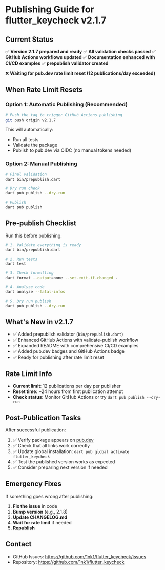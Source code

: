 # Publishing Guide for flutter_keycheck v2.1.7

## Current Status

✅ **Version 2.1.7 prepared and ready**
✅ **All validation checks passed**
✅ **GitHub Actions workflows updated**
✅ **Documentation enhanced with CI/CD examples**
✅ **prepublish validator created**

❌ **Waiting for pub.dev rate limit reset (12 publications/day exceeded)**

## When Rate Limit Resets

### Option 1: Automatic Publishing (Recommended)

```bash
# Push the tag to trigger GitHub Actions publishing
git push origin v2.1.7
```

This will automatically:

- Run all tests
- Validate the package
- Publish to pub.dev via OIDC (no manual tokens needed)

### Option 2: Manual Publishing

```bash
# Final validation
dart bin/prepublish.dart

# Dry run check
dart pub publish --dry-run

# Publish
dart pub publish
```

## Pre-publish Checklist

Run this before publishing:

```bash
# 1. Validate everything is ready
dart bin/prepublish.dart

# 2. Run tests
dart test

# 3. Check formatting
dart format --output=none --set-exit-if-changed .

# 4. Analyze code
dart analyze --fatal-infos

# 5. Dry run publish
dart pub publish --dry-run
```

## What's New in v2.1.7

- ✅ Added prepublish validator (`bin/prepublish.dart`)
- ✅ Enhanced GitHub Actions with validate-publish workflow
- ✅ Expanded README with comprehensive CI/CD examples
- ✅ Added pub.dev badges and GitHub Actions badge
- ✅ Ready for publishing after rate limit reset

## Rate Limit Info

- **Current limit**: 12 publications per day per publisher
- **Reset time**: ~24 hours from first publication attempt
- **Check status**: Monitor GitHub Actions or try `dart pub publish --dry-run`

## Post-Publication Tasks

After successful publication:

1. ✅ Verify package appears on [pub.dev](https://pub.dev/packages/flutter_keycheck)
2. ✅ Check that all links work correctly
3. ✅ Update global installation: `dart pub global activate flutter_keycheck`
4. ✅ Test the published version works as expected
5. ✅ Consider preparing next version if needed

## Emergency Fixes

If something goes wrong after publishing:

1. **Fix the issue** in code
2. **Bump version** (e.g., 2.1.8)
3. **Update CHANGELOG.md**
4. **Wait for rate limit** if needed
5. **Republish**

## Contact

- GitHub Issues: <https://github.com/1nk1/flutter_keycheck/issues>
- Repository: <https://github.com/1nk1/flutter_keycheck>
